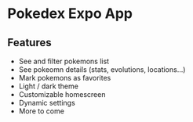# Pokedex Expo App

## Features

- See and filter pokemons list
- See pokeomn details (stats, evolutions, locations...)
- Mark pokemons as favorites
- Light / dark theme
- Customizable homescreen
- Dynamic settings
- More to come
